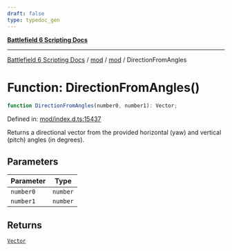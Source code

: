 ```yaml
---
draft: false
type: typedoc_gen
---
```


[**Battlefield 6 Scripting Docs**](../../../_index.md)

***

[Battlefield 6 Scripting Docs](../../../_index.md) / [mod](../../_index.md) / [mod](../_index.md) / DirectionFromAngles

# Function: DirectionFromAngles()

```ts
function DirectionFromAngles(number0, number1): Vector;
```

Defined in: [mod/index.d.ts:15437](https://github.com/battlefield-portal-community/portal-docs/blob/ff09b2690670f74de7e97198022e5a97ff1161ff/generators/santiago/mod/index.d.ts#L15437)

Returns a directional vector from the provided horizontal (yaw) and vertical (pitch) angles (in degrees).

## Parameters

| Parameter | Type |
| ------ | ------ |
| `number0` | `number` |
| `number1` | `number` |

## Returns

[`Vector`](../Vector/_index.md)
